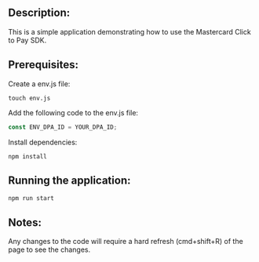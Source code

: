 ## Description:

This is a simple application demonstrating how to use the Mastercard Click to Pay SDK.

## Prerequisites:

Create a env.js file:

```shell
touch env.js
```

Add the following code to the env.js file:

```javascript
const ENV_DPA_ID = YOUR_DPA_ID;
```

Install dependencies:

```
npm install
```

## Running the application:

```
npm run start
```

## Notes:

Any changes to the code will require a hard refresh (cmd+shift+R) of the page to see the changes.
